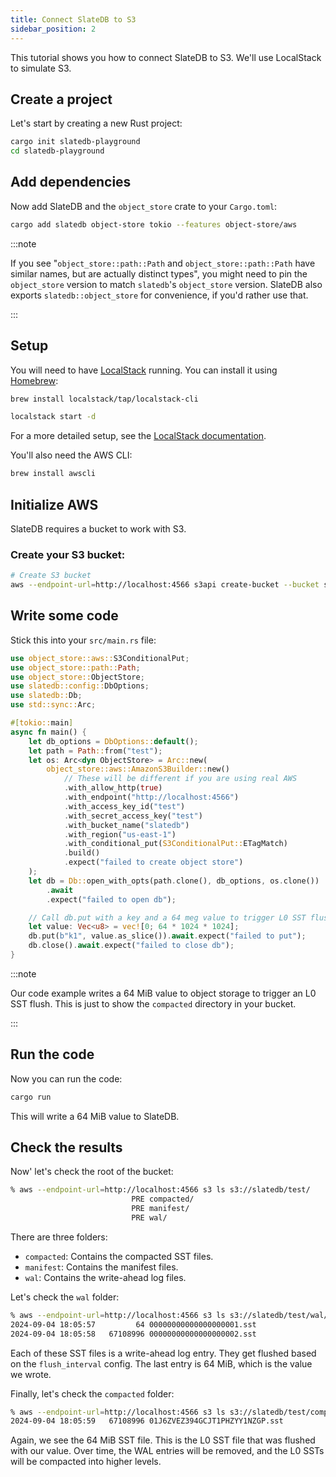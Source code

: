 ```yaml
---
title: Connect SlateDB to S3
sidebar_position: 2
---
```


This tutorial shows you how to connect SlateDB to S3. We'll use LocalStack to simulate S3.

## Create a project

Let's start by creating a new Rust project:

```bash
cargo init slatedb-playground
cd slatedb-playground
```

## Add dependencies

Now add SlateDB and the `object_store` crate to your `Cargo.toml`:

```bash
cargo add slatedb object-store tokio --features object-store/aws
```

:::note

If you see "`object_store::path::Path` and `object_store::path::Path` have similar names, but are actually distinct types", you might need to pin the `object_store` version to match `slatedb`'s `object_store` version. SlateDB also exports `slatedb::object_store` for convenience, if you'd rather use that.

:::

## Setup

You will need to have [LocalStack](https://localstack.cloud/) running. You can install it using [Homebrew](https://brew.sh/):

```bash
brew install localstack/tap/localstack-cli
```

```bash
localstack start -d
```

For a more detailed setup, see the [LocalStack documentation](https://docs.localstack.cloud/).

You'll also need the AWS CLI:

```bash
brew install awscli
```

## Initialize AWS

SlateDB requires a bucket to work with S3.

### Create your S3 bucket:

```bash
# Create S3 bucket
aws --endpoint-url=http://localhost:4566 s3api create-bucket --bucket slatedb --region us-east-1
```

## Write some code

Stick this into your `src/main.rs` file:

```rust
use object_store::aws::S3ConditionalPut;
use object_store::path::Path;
use object_store::ObjectStore;
use slatedb::config::DbOptions;
use slatedb::Db;
use std::sync::Arc;

#[tokio::main]
async fn main() {
    let db_options = DbOptions::default();
    let path = Path::from("test");
    let os: Arc<dyn ObjectStore> = Arc::new(
        object_store::aws::AmazonS3Builder::new()
            // These will be different if you are using real AWS
            .with_allow_http(true)
            .with_endpoint("http://localhost:4566")
            .with_access_key_id("test")
            .with_secret_access_key("test")
            .with_bucket_name("slatedb")
            .with_region("us-east-1")
            .with_conditional_put(S3ConditionalPut::ETagMatch)
            .build()
            .expect("failed to create object store")
    );
    let db = Db::open_with_opts(path.clone(), db_options, os.clone())
        .await
        .expect("failed to open db");

    // Call db.put with a key and a 64 meg value to trigger L0 SST flush
    let value: Vec<u8> = vec![0; 64 * 1024 * 1024];
    db.put(b"k1", value.as_slice()).await.expect("failed to put");
    db.close().await.expect("failed to close db");
}
```

:::note

Our code example writes a 64 MiB value to object storage to trigger an L0 SST flush. This is just to show the
`compacted` directory in your bucket.

:::

## Run the code

Now you can run the code:

```bash
cargo run
```

This will write a 64 MiB value to SlateDB.

## Check the results

Now' let's check the root of the bucket:

```bash
% aws --endpoint-url=http://localhost:4566 s3 ls s3://slatedb/test/
                           PRE compacted/
                           PRE manifest/
                           PRE wal/
```

There are three folders:

- `compacted`: Contains the compacted SST files.
- `manifest`: Contains the manifest files.
- `wal`: Contains the write-ahead log files.

Let's check the `wal` folder:

```bash
% aws --endpoint-url=http://localhost:4566 s3 ls s3://slatedb/test/wal/
2024-09-04 18:05:57         64 00000000000000000001.sst
2024-09-04 18:05:58   67108996 00000000000000000002.sst
```

Each of these SST files is a write-ahead log entry. They get flushed based on the `flush_interval` config. The last entry is 64 MiB, which is the value we wrote.

Finally, let's check the `compacted` folder:

```bash
% aws --endpoint-url=http://localhost:4566 s3 ls s3://slatedb/test/compacted/ 
2024-09-04 18:05:59   67108996 01J6ZVEZ394GCJT1PHZYY1NZGP.sst
```
Again, we see the 64 MiB SST file. This is the L0 SST file that was flushed with our value. Over time, the WAL entries will be removed, and the L0 SSTs will be compacted into higher levels.
